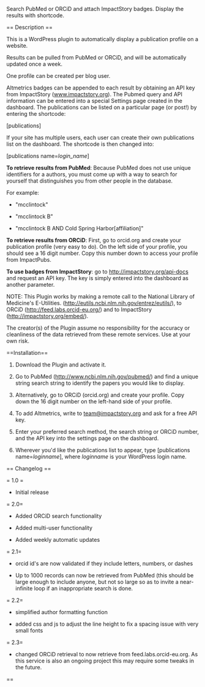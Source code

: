 
Search PubMed or ORCiD and attach ImpactStory badges. Display the results with shortcode.

== Description ==

This is a WordPress plugin to automatically display a publication profile on a website.

Results can be pulled from PubMed or ORCiD, and will be automatically updated once a week.

One profile can be created per blog user.

Altmetrics badges can be appended to each result by obtaining an API key from ImpactStory (www.impactstory.org).
The Pubmed query and API information can be entered into a special Settings page created in the dashboard. 
The publications can be listed on a particular page (or post!) by entering the shortcode:

[publications]

If your site has multiple users, each user can create their own publications list on the dashboard. The
shortcode is then changed into:

[publications name=<i>login_name</i>]

**To retrieve results from PubMed**:
Because PubMed does not use unique identifiers for a authors,
you must come up with a way to search for yourself that distinguishes
you from other people in the database.

For example:

- "mcclintock"

- "mcclintock B"

- "mcclintock B AND Cold Spring Harbor[affiliation]"

**To retrieve results from ORCiD**:
First, go to orcid.org and create your publication profile (very easy to do). 
On the left side of your profile, you should see a 16 digit number. Copy this
number down to access your profile from ImpactPubs.

**To use badges from ImpactStory**: go to http://impactstory.org/api-docs and request an API key. The key is
simply entered into the dashboard as another parameter.

NOTE: This Plugin works by making a remote call to the National Library of Medicine's E-Utilities.
(http://eutils.ncbi.nlm.nih.gov/entrez/eutils/), to ORCiD (http://feed.labs.orcid-eu.org/) and to ImpactStory (http://impactstory.org/embed/).

The creator(s) of the Plugin assume no responsibility for the accuracy or cleanliness of the data retrieved 
from these remote services. Use at your own risk.

==Installation==

1. Download the Plugin and activate it.

1. Go to PubMed (http://www.ncbi.nlm.nih.gov/pubmed/) and find a unique string search string to identify
the papers you would like to display.

1. Alternatively, go to ORCiD (orcid.org) and create your profile. Copy down the 16 digit number
on the left-hand side of your profile.

1. To add Altmetrics, write to team@impactstory.org and ask for a free API key.

1. Enter your preferred search method, the search string or ORCiD number, and the API key into the settings page on the dashboard.

1. Wherever you'd like the publications list to appear, type [publications name=<i>loginname</i>], where *loginname* is your WordPress login name.

== Changelog ==

= 1.0 =

- Initial release

= 2.0=

- Added ORCiD search functionality

- Added multi-user functionality

- Added weekly automatic updates

= 2.1=

- orcid id's are now validated if they include letters, numbers, or dashes

- Up to 1000 records can now be retrieved from PubMed (this should be large enough to include anyone, but not so large so as to invite a near-infinite loop if an inappropriate search is done.

= 2.2=

- simplified author formatting function

- added css and js to adjust the line height to fix a spacing issue with very small fonts

= 2.3=

- changed ORCiD retrieval to now retrieve from feed.labs.orcid-eu.org. As this service is also an ongoing project this may require some tweaks in the future.

==
